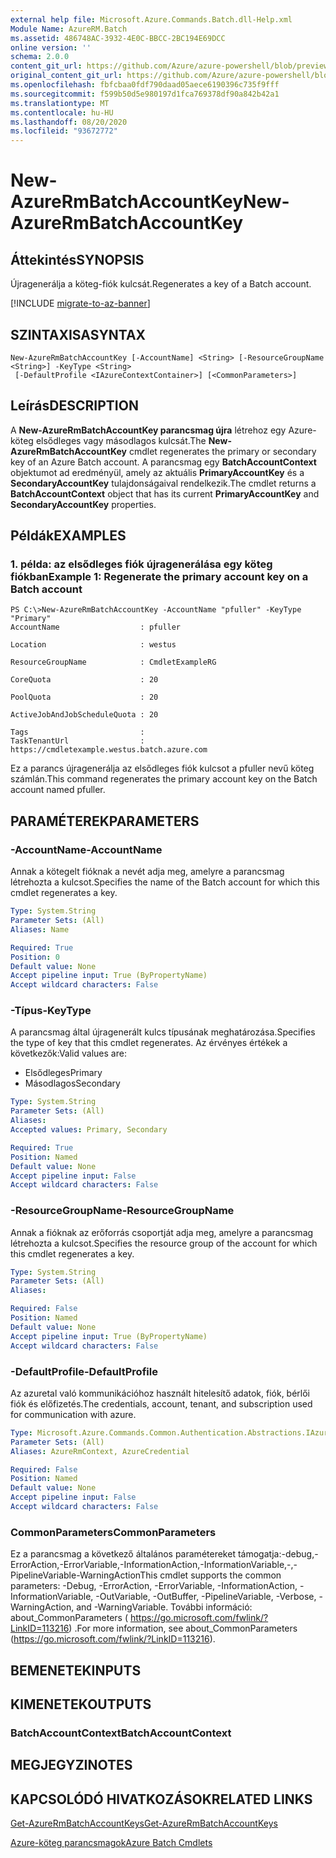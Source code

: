 ```yaml
---
external help file: Microsoft.Azure.Commands.Batch.dll-Help.xml
Module Name: AzureRM.Batch
ms.assetid: 486748AC-3932-4E0C-BBCC-2BC194E69DCC
online version: ''
schema: 2.0.0
content_git_url: https://github.com/Azure/azure-powershell/blob/preview/src/ResourceManager/AzureBatch/Commands.Batch/help/New-AzureRmBatchAccountKey.md
original_content_git_url: https://github.com/Azure/azure-powershell/blob/preview/src/ResourceManager/AzureBatch/Commands.Batch/help/New-AzureRmBatchAccountKey.md
ms.openlocfilehash: fbfcbaa0fdf790daad05aece6190396c735f9fff
ms.sourcegitcommit: f599b50d5e980197d1fca769378df90a842b42a1
ms.translationtype: MT
ms.contentlocale: hu-HU
ms.lasthandoff: 08/20/2020
ms.locfileid: "93672772"
---
```

# <span data-ttu-id="d0d5f-101">New-AzureRmBatchAccountKey</span><span class="sxs-lookup"><span data-stu-id="d0d5f-101">New-AzureRmBatchAccountKey</span></span>

## <span data-ttu-id="d0d5f-102">Áttekintés</span><span class="sxs-lookup"><span data-stu-id="d0d5f-102">SYNOPSIS</span></span>
<span data-ttu-id="d0d5f-103">Újragenerálja a köteg-fiók kulcsát.</span><span class="sxs-lookup"><span data-stu-id="d0d5f-103">Regenerates a key of a Batch account.</span></span>

[!INCLUDE [migrate-to-az-banner](../../includes/migrate-to-az-banner.md)]

## <span data-ttu-id="d0d5f-104">SZINTAXISA</span><span class="sxs-lookup"><span data-stu-id="d0d5f-104">SYNTAX</span></span>

```
New-AzureRmBatchAccountKey [-AccountName] <String> [-ResourceGroupName <String>] -KeyType <String>
 [-DefaultProfile <IAzureContextContainer>] [<CommonParameters>]
```

## <span data-ttu-id="d0d5f-105">Leírás</span><span class="sxs-lookup"><span data-stu-id="d0d5f-105">DESCRIPTION</span></span>
<span data-ttu-id="d0d5f-106">A **New-AzureRmBatchAccountKey parancsmag újra** létrehoz egy Azure-köteg elsődleges vagy másodlagos kulcsát.</span><span class="sxs-lookup"><span data-stu-id="d0d5f-106">The **New-AzureRmBatchAccountKey** cmdlet regenerates the primary or secondary key of an Azure Batch account.</span></span>
<span data-ttu-id="d0d5f-107">A parancsmag egy **BatchAccountContext** objektumot ad eredményül, amely az aktuális **PrimaryAccountKey** és a **SecondaryAccountKey** tulajdonságaival rendelkezik.</span><span class="sxs-lookup"><span data-stu-id="d0d5f-107">The cmdlet returns a **BatchAccountContext** object that has its current **PrimaryAccountKey** and **SecondaryAccountKey** properties.</span></span>

## <span data-ttu-id="d0d5f-108">Példák</span><span class="sxs-lookup"><span data-stu-id="d0d5f-108">EXAMPLES</span></span>

### <span data-ttu-id="d0d5f-109">1. példa: az elsődleges fiók újragenerálása egy köteg fiókban</span><span class="sxs-lookup"><span data-stu-id="d0d5f-109">Example 1: Regenerate the primary account key on a Batch account</span></span>
```
PS C:\>New-AzureRmBatchAccountKey -AccountName "pfuller" -KeyType "Primary"
AccountName                  : pfuller

Location                     : westus

ResourceGroupName            : CmdletExampleRG

CoreQuota                    : 20

PoolQuota                    : 20

ActiveJobAndJobScheduleQuota : 20

Tags                         : 
TaskTenantUrl                : https://cmdletexample.westus.batch.azure.com
```

<span data-ttu-id="d0d5f-110">Ez a parancs újragenerálja az elsődleges fiók kulcsot a pfuller nevű köteg számlán.</span><span class="sxs-lookup"><span data-stu-id="d0d5f-110">This command regenerates the primary account key on the Batch account named pfuller.</span></span>

## <span data-ttu-id="d0d5f-111">PARAMÉTEREK</span><span class="sxs-lookup"><span data-stu-id="d0d5f-111">PARAMETERS</span></span>

### <span data-ttu-id="d0d5f-112">-AccountName</span><span class="sxs-lookup"><span data-stu-id="d0d5f-112">-AccountName</span></span>
<span data-ttu-id="d0d5f-113">Annak a kötegelt fióknak a nevét adja meg, amelyre a parancsmag létrehozta a kulcsot.</span><span class="sxs-lookup"><span data-stu-id="d0d5f-113">Specifies the name of the Batch account for which this cmdlet regenerates a key.</span></span>

```yaml
Type: System.String
Parameter Sets: (All)
Aliases: Name

Required: True
Position: 0
Default value: None
Accept pipeline input: True (ByPropertyName)
Accept wildcard characters: False
```

### <span data-ttu-id="d0d5f-114">-Típus</span><span class="sxs-lookup"><span data-stu-id="d0d5f-114">-KeyType</span></span>
<span data-ttu-id="d0d5f-115">A parancsmag által újragenerált kulcs típusának meghatározása.</span><span class="sxs-lookup"><span data-stu-id="d0d5f-115">Specifies the type of key that this cmdlet regenerates.</span></span>
<span data-ttu-id="d0d5f-116">Az érvényes értékek a következők:</span><span class="sxs-lookup"><span data-stu-id="d0d5f-116">Valid values are:</span></span> 

- <span data-ttu-id="d0d5f-117">Elsődleges</span><span class="sxs-lookup"><span data-stu-id="d0d5f-117">Primary</span></span>
- <span data-ttu-id="d0d5f-118">Másodlagos</span><span class="sxs-lookup"><span data-stu-id="d0d5f-118">Secondary</span></span>

```yaml
Type: System.String
Parameter Sets: (All)
Aliases: 
Accepted values: Primary, Secondary

Required: True
Position: Named
Default value: None
Accept pipeline input: False
Accept wildcard characters: False
```

### <span data-ttu-id="d0d5f-119">-ResourceGroupName</span><span class="sxs-lookup"><span data-stu-id="d0d5f-119">-ResourceGroupName</span></span>
<span data-ttu-id="d0d5f-120">Annak a fióknak az erőforrás csoportját adja meg, amelyre a parancsmag létrehozta a kulcsot.</span><span class="sxs-lookup"><span data-stu-id="d0d5f-120">Specifies the resource group of the account for which this cmdlet regenerates a key.</span></span>

```yaml
Type: System.String
Parameter Sets: (All)
Aliases: 

Required: False
Position: Named
Default value: None
Accept pipeline input: True (ByPropertyName)
Accept wildcard characters: False
```

### <span data-ttu-id="d0d5f-121">-DefaultProfile</span><span class="sxs-lookup"><span data-stu-id="d0d5f-121">-DefaultProfile</span></span>
<span data-ttu-id="d0d5f-122">Az azuretal való kommunikációhoz használt hitelesítő adatok, fiók, bérlői fiók és előfizetés.</span><span class="sxs-lookup"><span data-stu-id="d0d5f-122">The credentials, account, tenant, and subscription used for communication with azure.</span></span>

```yaml
Type: Microsoft.Azure.Commands.Common.Authentication.Abstractions.IAzureContextContainer
Parameter Sets: (All)
Aliases: AzureRmContext, AzureCredential

Required: False
Position: Named
Default value: None
Accept pipeline input: False
Accept wildcard characters: False
```

### <span data-ttu-id="d0d5f-123">CommonParameters</span><span class="sxs-lookup"><span data-stu-id="d0d5f-123">CommonParameters</span></span>
<span data-ttu-id="d0d5f-124">Ez a parancsmag a következő általános paramétereket támogatja:-debug,-ErrorAction,-ErrorVariable,-InformationAction,-InformationVariable,-,-PipelineVariable-WarningAction</span><span class="sxs-lookup"><span data-stu-id="d0d5f-124">This cmdlet supports the common parameters: -Debug, -ErrorAction, -ErrorVariable, -InformationAction, -InformationVariable, -OutVariable, -OutBuffer, -PipelineVariable, -Verbose, -WarningAction, and -WarningVariable.</span></span> <span data-ttu-id="d0d5f-125">További információ: about_CommonParameters ( https://go.microsoft.com/fwlink/?LinkID=113216) .</span><span class="sxs-lookup"><span data-stu-id="d0d5f-125">For more information, see about_CommonParameters (https://go.microsoft.com/fwlink/?LinkID=113216).</span></span>

## <span data-ttu-id="d0d5f-126">BEMENETEK</span><span class="sxs-lookup"><span data-stu-id="d0d5f-126">INPUTS</span></span>

## <span data-ttu-id="d0d5f-127">KIMENETEK</span><span class="sxs-lookup"><span data-stu-id="d0d5f-127">OUTPUTS</span></span>

### <span data-ttu-id="d0d5f-128">BatchAccountContext</span><span class="sxs-lookup"><span data-stu-id="d0d5f-128">BatchAccountContext</span></span>

## <span data-ttu-id="d0d5f-129">MEGJEGYZI</span><span class="sxs-lookup"><span data-stu-id="d0d5f-129">NOTES</span></span>

## <span data-ttu-id="d0d5f-130">KAPCSOLÓDÓ HIVATKOZÁSOK</span><span class="sxs-lookup"><span data-stu-id="d0d5f-130">RELATED LINKS</span></span>

[<span data-ttu-id="d0d5f-131">Get-AzureRmBatchAccountKeys</span><span class="sxs-lookup"><span data-stu-id="d0d5f-131">Get-AzureRmBatchAccountKeys</span></span>](./Get-AzureRmBatchAccountKeys.md)

[<span data-ttu-id="d0d5f-132">Azure-köteg parancsmagok</span><span class="sxs-lookup"><span data-stu-id="d0d5f-132">Azure Batch Cmdlets</span></span>](./AzureRM.Batch.md)


